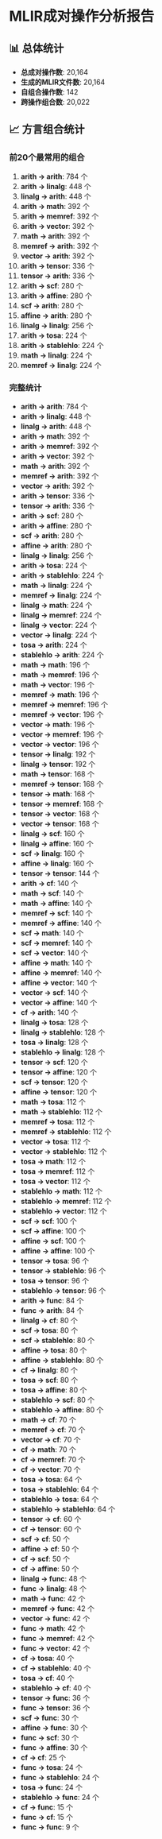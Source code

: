 # MLIR成对操作分析报告

## 📊 总体统计

- **总成对操作数**: 20,164
- **生成的MLIR文件数**: 20,164
- **自组合操作数**: 142
- **跨操作组合数**: 20,022

## 📈 方言组合统计

### 前20个最常用的组合

1. **arith → arith**: 784 个
2. **arith → linalg**: 448 个
3. **linalg → arith**: 448 个
4. **arith → math**: 392 个
5. **arith → memref**: 392 个
6. **arith → vector**: 392 个
7. **math → arith**: 392 个
8. **memref → arith**: 392 个
9. **vector → arith**: 392 个
10. **arith → tensor**: 336 个
11. **tensor → arith**: 336 个
12. **arith → scf**: 280 个
13. **arith → affine**: 280 个
14. **scf → arith**: 280 个
15. **affine → arith**: 280 个
16. **linalg → linalg**: 256 个
17. **arith → tosa**: 224 个
18. **arith → stablehlo**: 224 个
19. **math → linalg**: 224 个
20. **memref → linalg**: 224 个

### 完整统计

- **arith → arith**: 784 个
- **arith → linalg**: 448 个
- **linalg → arith**: 448 个
- **arith → math**: 392 个
- **arith → memref**: 392 个
- **arith → vector**: 392 个
- **math → arith**: 392 个
- **memref → arith**: 392 个
- **vector → arith**: 392 个
- **arith → tensor**: 336 个
- **tensor → arith**: 336 个
- **arith → scf**: 280 个
- **arith → affine**: 280 个
- **scf → arith**: 280 个
- **affine → arith**: 280 个
- **linalg → linalg**: 256 个
- **arith → tosa**: 224 个
- **arith → stablehlo**: 224 个
- **math → linalg**: 224 个
- **memref → linalg**: 224 个
- **linalg → math**: 224 个
- **linalg → memref**: 224 个
- **linalg → vector**: 224 个
- **vector → linalg**: 224 个
- **tosa → arith**: 224 个
- **stablehlo → arith**: 224 个
- **math → math**: 196 个
- **math → memref**: 196 个
- **math → vector**: 196 个
- **memref → math**: 196 个
- **memref → memref**: 196 个
- **memref → vector**: 196 个
- **vector → math**: 196 个
- **vector → memref**: 196 个
- **vector → vector**: 196 个
- **tensor → linalg**: 192 个
- **linalg → tensor**: 192 个
- **math → tensor**: 168 个
- **memref → tensor**: 168 个
- **tensor → math**: 168 个
- **tensor → memref**: 168 个
- **tensor → vector**: 168 个
- **vector → tensor**: 168 个
- **linalg → scf**: 160 个
- **linalg → affine**: 160 个
- **scf → linalg**: 160 个
- **affine → linalg**: 160 个
- **tensor → tensor**: 144 个
- **arith → cf**: 140 个
- **math → scf**: 140 个
- **math → affine**: 140 个
- **memref → scf**: 140 个
- **memref → affine**: 140 个
- **scf → math**: 140 个
- **scf → memref**: 140 个
- **scf → vector**: 140 个
- **affine → math**: 140 个
- **affine → memref**: 140 个
- **affine → vector**: 140 个
- **vector → scf**: 140 个
- **vector → affine**: 140 个
- **cf → arith**: 140 个
- **linalg → tosa**: 128 个
- **linalg → stablehlo**: 128 个
- **tosa → linalg**: 128 个
- **stablehlo → linalg**: 128 个
- **tensor → scf**: 120 个
- **tensor → affine**: 120 个
- **scf → tensor**: 120 个
- **affine → tensor**: 120 个
- **math → tosa**: 112 个
- **math → stablehlo**: 112 个
- **memref → tosa**: 112 个
- **memref → stablehlo**: 112 个
- **vector → tosa**: 112 个
- **vector → stablehlo**: 112 个
- **tosa → math**: 112 个
- **tosa → memref**: 112 个
- **tosa → vector**: 112 个
- **stablehlo → math**: 112 个
- **stablehlo → memref**: 112 个
- **stablehlo → vector**: 112 个
- **scf → scf**: 100 个
- **scf → affine**: 100 个
- **affine → scf**: 100 个
- **affine → affine**: 100 个
- **tensor → tosa**: 96 个
- **tensor → stablehlo**: 96 个
- **tosa → tensor**: 96 个
- **stablehlo → tensor**: 96 个
- **arith → func**: 84 个
- **func → arith**: 84 个
- **linalg → cf**: 80 个
- **scf → tosa**: 80 个
- **scf → stablehlo**: 80 个
- **affine → tosa**: 80 个
- **affine → stablehlo**: 80 个
- **cf → linalg**: 80 个
- **tosa → scf**: 80 个
- **tosa → affine**: 80 个
- **stablehlo → scf**: 80 个
- **stablehlo → affine**: 80 个
- **math → cf**: 70 个
- **memref → cf**: 70 个
- **vector → cf**: 70 个
- **cf → math**: 70 个
- **cf → memref**: 70 个
- **cf → vector**: 70 个
- **tosa → tosa**: 64 个
- **tosa → stablehlo**: 64 个
- **stablehlo → tosa**: 64 个
- **stablehlo → stablehlo**: 64 个
- **tensor → cf**: 60 个
- **cf → tensor**: 60 个
- **scf → cf**: 50 个
- **affine → cf**: 50 个
- **cf → scf**: 50 个
- **cf → affine**: 50 个
- **linalg → func**: 48 个
- **func → linalg**: 48 个
- **math → func**: 42 个
- **memref → func**: 42 个
- **vector → func**: 42 个
- **func → math**: 42 个
- **func → memref**: 42 个
- **func → vector**: 42 个
- **cf → tosa**: 40 个
- **cf → stablehlo**: 40 个
- **tosa → cf**: 40 个
- **stablehlo → cf**: 40 个
- **tensor → func**: 36 个
- **func → tensor**: 36 个
- **scf → func**: 30 个
- **affine → func**: 30 个
- **func → scf**: 30 个
- **func → affine**: 30 个
- **cf → cf**: 25 个
- **func → tosa**: 24 个
- **func → stablehlo**: 24 个
- **tosa → func**: 24 个
- **stablehlo → func**: 24 个
- **cf → func**: 15 个
- **func → cf**: 15 个
- **func → func**: 9 个
